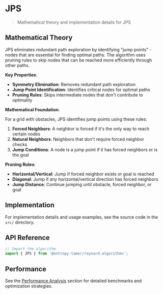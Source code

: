 # JPS

> Mathematical theory and implementation details for JPS

## Mathematical Theory

JPS eliminates redundant path exploration by identifying "jump points" - nodes that are essential for finding optimal paths. The algorithm uses pruning rules to skip nodes that can be reached more efficiently through other paths.

**Key Properties**:

- **Symmetry Elimination**: Removes redundant path exploration
- **Jump Point Identification**: Identifies critical nodes for optimal paths
- **Pruning Rules**: Skips intermediate nodes that don't contribute to optimality

**Mathematical Foundation**:

For a grid with obstacles, JPS identifies jump points using these rules:

1. **Forced Neighbors**: A neighbor is forced if it's the only way to reach certain nodes
2. **Natural Neighbors**: Neighbors that don't require forced neighbor checks
3. **Jump Conditions**: A node is a jump point if it has forced neighbors or is the goal

**Pruning Rules**:

- **Horizontal/Vertical**: Jump if forced neighbor exists or goal is reached
- **Diagonal**: Jump if any horizontal/vertical direction has forced neighbors
- **Jump Distance**: Continue jumping until obstacle, forced neighbor, or goal

## Implementation

For implementation details and usage examples, see the source code in the `src/` directory.

## API Reference

```typescript
// Import the algorithm
import { JPS } from '@entropy-tamer/reynard-algorithms';
```

## Performance

See the [Performance Analysis](../performance/) section for detailed benchmarks and optimization strategies.
